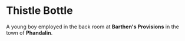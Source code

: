 
# Thistle Bottle

A young boy employed in the back room at **Barthen's Provisions** in the town of **Phandalin**.
